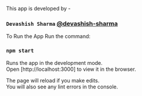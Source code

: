 This app is developed by -
### `Devashish Sharma` [@devashish-sharma](https://github.com/devashish-sharma)
To Run the App Run the command:
### `npm start`

Runs the app in the development mode.<br />
Open [http://localhost:3000] to view it in the browser.

The page will reload if you make edits.<br />
You will also see any lint errors in the console.
